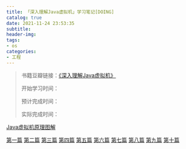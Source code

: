 ```yaml
---
title: 「深入理解Java虚拟机」学习笔记[DOING]
catalog: true
date: 2021-11-24 23:53:35
subtitle:
header-img:
tags:
- os
categories:
- 工程
---
```

> 书籍豆瓣链接：[《深入理解Java虚拟机》](https://book.douban.com/subject/24722612/)
> 
> 开始学习时间：
> 
> 预计完成时间：
> 
> 实际完成时间：


<!--![](https://github.com/SoaringhawkCheng/blog/blob/master/source/_posts/understand-jvm/mind2.png?raw=true)-->

[Java虚拟机原理图解](https://blog.csdn.net/luanlouis/category_9263262.html)

[第一篇](https://blog.csdn.net/weixin_40992982/article/details/104030759?ops_request_misc=%257B%2522request%255Fid%2522%253A%2522163376522916780264070543%2522%252C%2522scm%2522%253A%252220140713.130102334.pc%255Fall.%2522%257D&request_id=163376522916780264070543&biz_id=0&utm_medium=distribute.pc_search_result.none-task-blog-2~all~first_rank_ecpm_v1~rank_v31_ecpm-1-104030759.first_rank_v2_pc_rank_v29&utm_term=%E3%80%8A%E6%B7%B1%E5%85%A5%E7%90%86%E8%A7%A3Java%E8%99%9A%E6%8B%9F%E6%9C%BA%E3%80%8B%EF%BC%88%E7%AC%AC%E4%B8%89%E7%89%88%EF%BC%89%E8%AF%BB%E4%B9%A6%E7%AC%94%E8%AE%B0+NayelyAA&spm=1018.2226.3001.4187)
[第二篇](https://blog.csdn.net/weixin_40992982/article/details/104039324?ops_request_misc=%257B%2522request%255Fid%2522%253A%2522163376522916780264070543%2522%252C%2522scm%2522%253A%252220140713.130102334.pc%255Fall.%2522%257D&request_id=163376522916780264070543&biz_id=0&utm_medium=distribute.pc_search_result.none-task-blog-2~all~first_rank_ecpm_v1~rank_v31_ecpm-10-104039324.first_rank_v2_pc_rank_v29&utm_term=%E3%80%8A%E6%B7%B1%E5%85%A5%E7%90%86%E8%A7%A3Java%E8%99%9A%E6%8B%9F%E6%9C%BA%E3%80%8B%EF%BC%88%E7%AC%AC%E4%B8%89%E7%89%88%EF%BC%89%E8%AF%BB%E4%B9%A6%E7%AC%94%E8%AE%B0+NayelyAA&spm=1018.2226.3001.4187)
[第三篇](https://blog.csdn.net/weixin_40992982/article/details/104041449?ops_request_misc=%257B%2522request%255Fid%2522%253A%2522163376522916780264070543%2522%252C%2522scm%2522%253A%252220140713.130102334.pc%255Fall.%2522%257D&request_id=163376522916780264070543&biz_id=0&utm_medium=distribute.pc_search_result.none-task-blog-2~all~first_rank_ecpm_v1~rank_v31_ecpm-7-104041449.first_rank_v2_pc_rank_v29&utm_term=%E3%80%8A%E6%B7%B1%E5%85%A5%E7%90%86%E8%A7%A3Java%E8%99%9A%E6%8B%9F%E6%9C%BA%E3%80%8B%EF%BC%88%E7%AC%AC%E4%B8%89%E7%89%88%EF%BC%89%E8%AF%BB%E4%B9%A6%E7%AC%94%E8%AE%B0+NayelyAA&spm=1018.2226.3001.4187)
[第四篇](https://blog.csdn.net/weixin_40992982/article/details/104052638?ops_request_misc=%257B%2522request%255Fid%2522%253A%2522163376522916780264070543%2522%252C%2522scm%2522%253A%252220140713.130102334.pc%255Fall.%2522%257D&request_id=163376522916780264070543&biz_id=0&utm_medium=distribute.pc_search_result.none-task-blog-2~all~first_rank_ecpm_v1~rank_v31_ecpm-2-104052638.first_rank_v2_pc_rank_v29&utm_term=%E3%80%8A%E6%B7%B1%E5%85%A5%E7%90%86%E8%A7%A3Java%E8%99%9A%E6%8B%9F%E6%9C%BA%E3%80%8B%EF%BC%88%E7%AC%AC%E4%B8%89%E7%89%88%EF%BC%89%E8%AF%BB%E4%B9%A6%E7%AC%94%E8%AE%B0+NayelyAA&spm=1018.2226.3001.4187)
[第五篇](https://blog.csdn.net/weixin_40992982/article/details/104055126?ops_request_misc=&request_id=&biz_id=102&utm_term=%E3%80%8A%E6%B7%B1%E5%85%A5%E7%90%86%E8%A7%A3Java%E8%99%9A%E6%8B%9F%E6%9C%BA%E3%80%8B%EF%BC%88%E7%AC%AC%E4%B8%89%E7%89%88%EF%BC%89%E8%AF%BB%E4%B9%A6%E7%AC%94%E8%AE%B0%20NayelyA&utm_medium=distribute.pc_search_result.none-task-blog-2~all~sobaiduweb~default-3-104055126.first_rank_v2_pc_rank_v29&spm=1018.2226.3001.4187)
[第六篇](https://blog.csdn.net/weixin_40992982/article/details/104056639?ops_request_misc=&request_id=&biz_id=102&utm_term=%E3%80%8A%E6%B7%B1%E5%85%A5%E7%90%86%E8%A7%A3Java%E8%99%9A%E6%8B%9F%E6%9C%BA%E3%80%8B%EF%BC%88%E7%AC%AC%E4%B8%89%E7%89%88%EF%BC%89%E8%AF%BB%E4%B9%A6%E7%AC%94%E8%AE%B0%20NayelyA&utm_medium=distribute.pc_search_result.none-task-blog-2~all~sobaiduweb~default-0-104056639.first_rank_v2_pc_rank_v29&spm=1018.2226.3001.4187)
[第七篇](https://blog.csdn.net/weixin_40992982/article/details/104071278?ops_request_misc=%257B%2522request%255Fid%2522%253A%2522163376522916780264070543%2522%252C%2522scm%2522%253A%252220140713.130102334.pc%255Fall.%2522%257D&request_id=163376522916780264070543&biz_id=0&utm_medium=distribute.pc_search_result.none-task-blog-2~all~first_rank_ecpm_v1~rank_v31_ecpm-3-104071278.first_rank_v2_pc_rank_v29&utm_term=%E3%80%8A%E6%B7%B1%E5%85%A5%E7%90%86%E8%A7%A3Java%E8%99%9A%E6%8B%9F%E6%9C%BA%E3%80%8B%EF%BC%88%E7%AC%AC%E4%B8%89%E7%89%88%EF%BC%89%E8%AF%BB%E4%B9%A6%E7%AC%94%E8%AE%B0+NayelyAA&spm=1018.2226.3001.4187)
[第八篇](https://blog.csdn.net/weixin_40992982/article/details/104071298?ops_request_misc=%257B%2522request%255Fid%2522%253A%2522163376522916780264070543%2522%252C%2522scm%2522%253A%252220140713.130102334.pc%255Fall.%2522%257D&request_id=163376522916780264070543&biz_id=0&utm_medium=distribute.pc_search_result.none-task-blog-2~all~first_rank_ecpm_v1~rank_v31_ecpm-4-104071298.first_rank_v2_pc_rank_v29&utm_term=%E3%80%8A%E6%B7%B1%E5%85%A5%E7%90%86%E8%A7%A3Java%E8%99%9A%E6%8B%9F%E6%9C%BA%E3%80%8B%EF%BC%88%E7%AC%AC%E4%B8%89%E7%89%88%EF%BC%89%E8%AF%BB%E4%B9%A6%E7%AC%94%E8%AE%B0+NayelyAA&spm=1018.2226.3001.4187)
[第九篇](https://blog.csdn.net/weixin_40992982/article/details/104071318?ops_request_misc=&request_id=&biz_id=102&utm_term=%E3%80%8A%E6%B7%B1%E5%85%A5%E7%90%86%E8%A7%A3Java%E8%99%9A%E6%8B%9F%E6%9C%BA%E3%80%8B%EF%BC%88%E7%AC%AC%E4%B8%89%E7%89%88%EF%BC%89%E8%AF%BB%E4%B9%A6%E7%AC%94%E8%AE%B0%20NayelyA&utm_medium=distribute.pc_search_result.none-task-blog-2~all~sobaiduweb~default-1-104071318.first_rank_v2_pc_rank_v29&spm=1018.2226.3001.4187)
[第十篇](https://blog.csdn.net/weixin_40992982/article/details/104071348?ops_request_misc=&request_id=&biz_id=102&utm_term=%E3%80%8A%E6%B7%B1%E5%85%A5%E7%90%86%E8%A7%A3Java%E8%99%9A%E6%8B%9F%E6%9C%BA%E3%80%8B%EF%BC%88%E7%AC%AC%E4%B8%89%E7%89%88%EF%BC%89%E8%AF%BB%E4%B9%A6%E7%AC%94%E8%AE%B0%20NayelyA&utm_medium=distribute.pc_search_result.none-task-blog-2~all~sobaiduweb~default-6-104071348.first_rank_v2_pc_rank_v29&spm=1018.2226.3001.4187)

